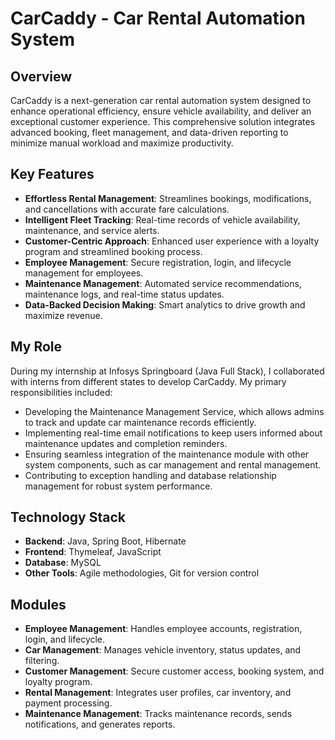 # CarCaddy - Car Rental Automation System

## Overview
CarCaddy is a next-generation car rental automation system designed to enhance operational efficiency, ensure vehicle availability, and deliver an exceptional customer experience. This comprehensive solution integrates advanced booking, fleet management, and data-driven reporting to minimize manual workload and maximize productivity.

## Key Features
- **Effortless Rental Management**: Streamlines bookings, modifications, and cancellations with accurate fare calculations.
- **Intelligent Fleet Tracking**: Real-time records of vehicle availability, maintenance, and service alerts.
- **Customer-Centric Approach**: Enhanced user experience with a loyalty program and streamlined booking process.
- **Employee Management**: Secure registration, login, and lifecycle management for employees.
- **Maintenance Management**: Automated service recommendations, maintenance logs, and real-time status updates.
- **Data-Backed Decision Making**: Smart analytics to drive growth and maximize revenue.

## My Role
During my internship at Infosys Springboard (Java Full Stack), I collaborated with interns from different states to develop CarCaddy. My primary responsibilities included:

- Developing the Maintenance Management Service, which allows admins to track and update car maintenance records efficiently.
- Implementing real-time email notifications to keep users informed about maintenance updates and completion reminders.
- Ensuring seamless integration of the maintenance module with other system components, such as car management and rental management.
- Contributing to exception handling and database relationship management for robust system performance.

## Technology Stack
- **Backend**: Java, Spring Boot, Hibernate
- **Frontend**: Thymeleaf, JavaScript
- **Database**: MySQL
- **Other Tools**: Agile methodologies, Git for version control

## Modules
- **Employee Management**: Handles employee accounts, registration, login, and lifecycle.
- **Car Management**: Manages vehicle inventory, status updates, and filtering.
- **Customer Management**: Secure customer access, booking system, and loyalty program.
- **Rental Management**: Integrates user profiles, car inventory, and payment processing.
- **Maintenance Management**: Tracks maintenance records, sends notifications, and generates reports.
